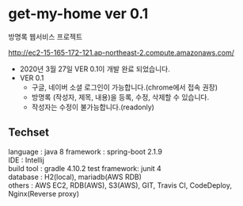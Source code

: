 # get-my-home ver 0.1 
방명록 웹서비스 프로젝트

http://ec2-15-165-172-121.ap-northeast-2.compute.amazonaws.com/

- 2020년 3월 27일 VER 0.1이 개발 완료 되었습니다.
- VER 0.1  
    - 구글, 네이버 소셜 로그인이 가능합니다.(chrome에서 접속 권장)
    - 방명록 (작성자, 제목, 내용)을 등록, 수정, 삭제할 수 있습니다.
    - 작성자는 수정이 불가능합니다.(readonly)

## Techset  
language : java 8 
framework : spring-boot 2.1.9   
IDE : Intellij  
build tool : gradle 4.10.2
test framework: junit 4  
database : H2(local), mariadb(AWS RDB)  
others : AWS EC2, RDB(AWS), S3(AWS), GIT, Travis CI, CodeDeploy, Nginx(Reverse proxy)